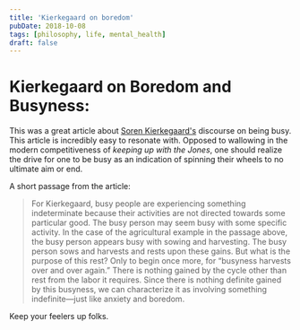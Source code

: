 ```yaml
---
title: 'Kierkegaard on boredom'
pubDate: 2018-10-08
tags: [philosophy, life, mental_health]
draft: false
---
```


# Kierkegaard on Boredom and Busyness:

This was a great article about [Soren Kierkegaard's](https://en.wikipedia.org/wiki/Søren_Kierkegaard) discourse
on being busy. This article is incredibly easy to resonate with. Opposed to wallowing in the modern
competitiveness of _keeping up with the Jones_, one should realize the drive for one to be busy
as an indication of spinning their wheels to no ultimate aim or end.

A short passage from the article:

> For Kierkegaard, busy people are experiencing something indeterminate because their activities are not directed towards some particular good. The busy person may seem busy with some specific activity. In the case of the agricultural example in the passage above, the busy person appears busy with sowing and harvesting. The busy person sows and harvests and rests upon these gains. But what is the purpose of this rest? Only to begin once more, for “busyness harvests over and over again.” There is nothing gained by the cycle other than rest from the labor it requires. Since there is nothing definite gained by this busyness, we can characterize it as involving something indefinite—just like anxiety and boredom.

Keep your feelers up folks.
